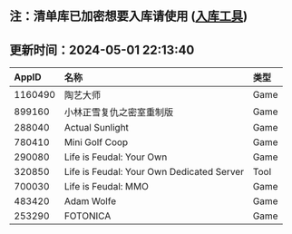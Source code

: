 ## 注：清单库已加密想要入库请使用 ([入库工具](https://github.com/BlankTMing/ManifestAutoUpdate/releases))

## 更新时间：2024-05-01 22:13:40
| AppID | 名称 | 类型  |
| :-------------------- | :----------------------------- | :----------- |
| 1160490 | 陶艺大师| Game |
| 899160 | 小林正雪复仇之密室重制版| Game |
| 288040 | Actual Sunlight| Game |
| 780410 | Mini Golf Coop| Game |
| 290080 | Life is Feudal: Your Own| Game |
| 320850 | Life is Feudal: Your Own Dedicated Server| Tool |
| 700030 | Life is Feudal: MMO| Game |
| 483420 | Adam Wolfe| Game |
| 253290 | FOTONICA| Game |
